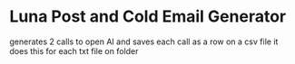 # Luna Post and Cold Email Generator
 generates 2 calls to open AI and saves each call as a row on a csv file it does this for each txt file on folder

